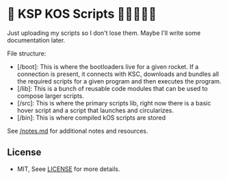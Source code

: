 # 🚀 KSP KOS Scripts 👩‍🚀👨🏽‍🚀

Just uploading my scripts so I don't lose them. Maybe I'll write some documentation later.

File structure:

- [/boot]: This is where the bootloaders live for a given rocket. If a connection is present, it connects with KSC, downloads and bundles all the required scripts for a given program and then executes the program.
- [/lib]: This is a bunch of reusable code modules that can be used to compose larger scripts.
- [/src]: This is where the primary scripts lib, right now there is a basic hover script and a script that launches and circularizes.
- [/bin]: This is where compiled kOS scripts are stored

See [/notes.md](/notes.md) for additional notes and resources.

## License

- MIT, Seee [LICENSE](/LICENSE) for more details.
